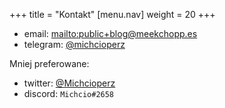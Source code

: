 +++
title = "Kontakt"
  [menu.nav]
  weight = 20
+++

 - email: <mailto:public+blog@meekchopp.es>
 - telegram: [@michcioperz](https://t.me/michcioperz)

Mniej preferowane:

 - twitter: [@Michcioperz](https://twitter.com/Michcioperz)
 - discord: `Michcio#2658`
